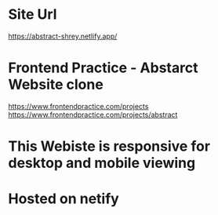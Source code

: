 # Site Url
https://abstract-shrey.netlify.app/

# Frontend Practice - Abstarct Website clone
https://www.frontendpractice.com/projects
https://www.frontendpractice.com/projects/abstract

# This Webiste is responsive for desktop and mobile viewing

# Hosted on netify
